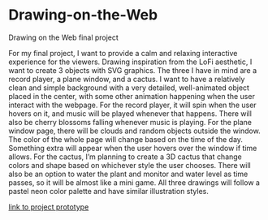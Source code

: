 # Drawing-on-the-Web
 Drawing on the Web final project


For my final project, I want to provide a calm and relaxing interactive experience for the viewers. Drawing inspiration from the LoFi aesthetic, I want to create 3 objects with SVG graphics. The three I have in mind are a record player, a plane window, and a cactus. I want to have a relatively clean and simple background with a very detailed, well-animated object placed in the center, with some other animation happening when the user interact with the webpage. 
For the record player, it will spin when the user hovers on it, and music will be played whenever that happens. There will also be cherry blossoms falling whenever music is playing. 
For the plane window page, there will be clouds and random objects outside the window. The color of the whole page will change based on the time of the day. Something extra will appear when the user hovers over the window if time allows.
For the cactus, I’m planning to create a 3D cactus that change colors and shape based on whichever style the user chooses. There will also be an option to water the plant and monitor and water level as time passes, so it will be almost like a mini game. 
All three drawings will follow a pastel neon color palette and have similar illustration styles. 

[link to project prototype](https://i6.cims.nyu.edu/~zs1282/drawing/finalproject/)
